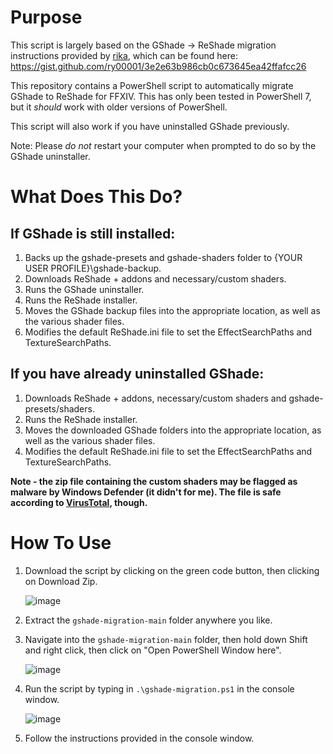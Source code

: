 # Purpose
This script is largely based on the GShade -> ReShade migration instructions provided by [rika](https://twitter.com/lostkagamine), which can be found here: 
https://gist.github.com/ry00001/3e2e63b986cb0c673645ea42ffafcc26

This repository contains a PowerShell script to automatically migrate GShade to ReShade for FFXIV. This has only been tested in PowerShell 7, but it *should* work with older versions of PowerShell.

This script will also work if you have uninstalled GShade previously.

Note: Please *do not* restart your computer when prompted to do so by the GShade uninstaller.

# What Does This Do?
## If GShade is still installed:
1. Backs up the gshade-presets and gshade-shaders folder to {YOUR USER PROFILE}\gshade-backup.
2. Downloads ReShade + addons and necessary/custom shaders.
3. Runs the GShade uninstaller.
4. Runs the ReShade installer.
5. Moves the GShade backup files into the appropriate location, as well as the various shader files.
6. Modifies the default ReShade.ini file to set the EffectSearchPaths and TextureSearchPaths.

## If you have already uninstalled GShade:
1. Downloads ReShade + addons, necessary/custom shaders and gshade-presets/shaders.
2. Runs the ReShade installer.
3. Moves the downloaded GShade folders into the appropriate location, as well as the various shader files.
4. Modifies the default ReShade.ini file to set the EffectSearchPaths and TextureSearchPaths.

**Note - the zip file containing the custom shaders may be flagged as malware by Windows Defender (it didn't for me). The file is safe according to [VirusTotal](https://www.virustotal.com/gui/file/84bb9c44c60f9a2d4f146d95c2661be91529fe3ab0469c718bfa80bb6006bd9e/detection), though.**

# How To Use
1. Download the script by clicking on the green code button, then clicking on Download Zip.
	
	![image](https://user-images.githubusercontent.com/50959479/217788175-bbbb478a-3ba6-4170-8e73-0ce23a2719e4.png)

2. Extract the `gshade-migration-main` folder anywhere you like.
3. Navigate into the `gshade-migration-main` folder, then hold down Shift and right click, then click on "Open PowerShell Window here".
	
	![image](https://user-images.githubusercontent.com/50959479/217268541-b8f83957-2823-4d72-b258-1fce1c0dfe58.png)

3. Run the script by typing in `.\gshade-migration.ps1` in the console window.
	
	![image](https://user-images.githubusercontent.com/50959479/217268966-39c55952-ec22-4724-9bc9-7dc002fb376b.png)

4. Follow the instructions provided in the console window.
